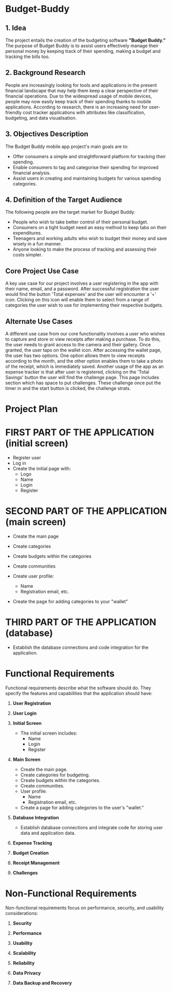 # Budget-Buddy

## 1. Idea

The project entails the creation of the budgeting software **"Budget Buddy."** The purpose of Budget Buddy is to assist users effectively manage their personal money by keeping track of their spending, making a budget and tracking the bills too. 
 
## 2. Background Research

People are increasingly looking for tools and applications in the present financial landscape that may help them keep a clear perspective of their financial operations. Due to the widespread usage of mobile devices, people may now easily keep track of their spending thanks to mobile applications. According to research, there is an increasing need for user-friendly cost tracker applications with attributes like classification, budgeting, and data visualisation.

## 3. Objectives Description

The Budget Buddy mobile app project's main goals are to:

- Offer consumers a simple and straightforward platform for tracking their spending.
- Enable consumers to tag and categorise their spending for improved financial analysis.
- Assist users in creating and maintaining budgets for various spending categories.

## 4. Definition of the Target Audience

The following people are the target market for Budget Buddy:

- People who wish to take better control of their personal budget.
- Consumers on a tight budget need an easy method to keep tabs on their expenditures. 
- Teenagers and working adults who wish to budget their money and save wisely in a fun manner.
- Anyone looking to make the process of tracking and assessing their costs simpler.



## Core Project Use Case

A key use case for our project involves a user registering in the app with their name, email, and a password. After successful registration the user would find the button 'Total expenses' and the user will encounter a '+' icon. Clicking on this icon will enable them to select from a range of categories the user wish to use for implementing their respective budgets.

## Alternate Use Cases

A different use case from our core functionality involves a user who wishes to capture and store or view receipts after making a purchase. To do this, the user needs to grant access to the camera and their gallery. Once granted, the user taps on the wallet icon. After accessing the wallet page, the user has two options. One option allows them to view receipts according to the month, and the other option enables them to take a photo of the receipt, which is immediately saved.
Another usage of the app as an expense tracker is that after user is registered, clicking on the 'Total Savings' button the user will find the challenge page. This page includes section which has space to put challenges. These challenge once put the timer in and the start button is clicked, the challenge strats.

# Project Plan

# FIRST PART OF THE APPLICATION (initial screen)

- Register user
- Log in
- Create the initial page with:
  - Logo
  - Name
  - Login
  - Register

# SECOND PART OF THE APPLICATION (main screen)

- Create the main page
- Create categories
- Create budgets within the categories
- Create communities
- Create user profile:

  - Name
  - Registration email, etc.

- Create the page for adding categories to your "wallet"

# THIRD PART OF THE APPLICATION (database)

- Establish the database connections and code integration for the application.

# Functional Requirements

Functional requirements describe what the software should do. They specify the features and capabilities that the application should have:

1. **User Registration**

2. **User Login**

3. **Initial Screen**

   - The initial screen includes:
     - Name
     - Login
     - Register

4. **Main Screen**

   - Create the main page.
   - Create categories for budgeting.
   - Create budgets within the categories.
   - Create communities.
   - User profile:
     - Name
     - Registration email, etc.
   - Create a page for adding categories to the user's "wallet."

5. **Database Integration**

   - Establish database connections and integrate code for storing user data and application data.

6. **Expense Tracking**

7. **Budget Creation**

8. **Receipt Management**

9. **Challenges**

# Non-Functional Requirements

Non-functional requirements focus on performance, security, and usability considerations:

1. **Security**

2. **Performance**

3. **Usability**

4. **Scalability**

5. **Reliability**

6. **Data Privacy**

7. **Data Backup and Recovery**
